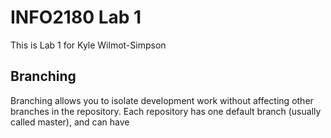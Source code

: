 # INFO2180 Lab 1
This is Lab 1 for Kyle Wilmot-Simpson

## Branching
Branching allows you to isolate development work without
affecting other branches in the repository. Each repository
has one default branch (usually called master), and can have 